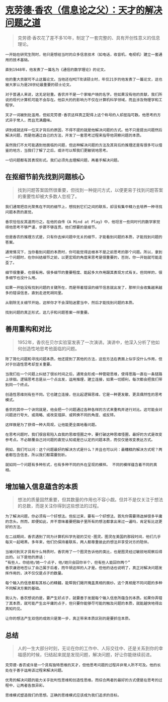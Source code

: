  # [克劳德·香农（信息论之父）：天才的解决问题之道](https://www.cnblogs.com/bluestorm/p/10553612.html)

 > 克劳德·香农花了差不多10年，制定了一套完整的、具有开创性意义的信息理论。
  
    一开始在研究生院时，他只是想给当时的众多信息技术（如电话，收音机，电视机）建立一套通用的技术基础。
  
    直到1948年，他发表了一篇名为《通信的数学理论》的论文。
  
    他的重大贡献可不止这篇论文。当他还在MIT攻读硕士时，年仅21岁的他发表了一篇论文，这也被大家认为是20世纪最重要的硕士论文。
  
    对于普通人来说，这无足轻重。香农并不是一个家喻户晓的名字。但如果没有他的贡献，我们所说的现代计算机可能不会存在。他巨大的的影响力不仅在计算机科学领域，而且涉及物理学和工程学。
  
    天才一词被到处滥用，但如克劳德·香农这样真正配得上这个称号的人却屈指可数。他思考的方式异于常人，而且充满趣味。
  
    讲到成就这样一位天才背后的原因，不得不提的就是他解决问题的方式。他不只是提出问题然后解决问题，而是他通过自己的方法，开发了一套思考过程来指导他洞察问题的本质。
  
    虽然我们不太可能遇到他面临的问题，但这种解决问题的方法及其背后的推理还是有很多可以借鉴的地方，当我们了解了之后，或许可以帮我们更敏锐地思考。
  
    一切问题都有其表现形式。我们必须先去理解问题，再着手解决问题。
  
  ## 在抠细节前先找到问题核心
  > 找到问题答案固然很重要，但找到一种提问方式，以便更易于找到问题答案的重要性却被大多数人忽视了。
    
    我们通常把目光聚焦在不同的细节上，想找到它们之间的联系，却没有集中精力去培养一种寻找问题本质的直觉。
    
    香农恰恰反其道而行之。在他的自传《A Mind at Play》中，他坦言一些同时代的数学家觉得他思考不够严谨，步骤不够连贯。他们想要的是细节。
    
    但是香农的推理方式是，只有你去掉问题中无关的细节，才能看到问题的本质，才能找到问题的答案。
    
    通常情况下，当你看到问题的本质时，你可能觉得这根本不是之前思考的那个问题。所以，拿到一个问题时，在你纠结细节之前，以更宏观的角度来思考是很重要的，否则，你一开始就可能走歪了。
    
    细节很重要，也很有用。很多细节的重要程度、能起多大作用跟其表现方式有关。但同样的，很多细节也没什么用。
    
    如果一开始没有找到问题的关键所在，而是带着错误的细节信息就出发了，那样只会收集越来越多的错误信息，直到走进死胡同里。
    
    从剔除无关细节开始，这样你才不会深陷迷雾当中，然后才能找到问题的本质。
    
    找到问题的真正形式，这几乎和问题答案一样重要。
 
  ## 善用重构和对比
  > 1952年，香农在贝尔实验室发表了一次演讲。演讲中，他深入分析了他如何创造性地思考他面临的问题。
    
    除了简化问题和寻找问题本质，他还提到了其他的方法，这些方法在表面上似乎没什么作用，但对于创造性思考却至关重要。
    
    当我们在一个问题上纠结了很长时间之后，通常会形成一种管窥思维，使得思路一直在一条链路上徘徊。逻辑思考总是从一个点出发，运用推理，建立连接，如果一切顺利，每次都会把我们带到同一个终点。
    
    创造性思维则有些不同。它也建立连接，但比起逻辑思维，它是一种更发散、更具偶然性的思考模式。
    
    香农的其中一个诀窍就是，他会把一个问题通过各种各样的方式来重构并进行对比。这可能会对问题进行夸大、或简略、或改变措辞、或转换不同的角度、或反转。
    
    这样做是为了获得一种大局观，让他能更全面地看问题。
    
    在思考问题时，我们很容易陷入自我的思维怪圈之中，要打破这种思维怪圈，最好的方式是改变参考点。不必颠覆自己对问题的直觉认知或是已认定的问题本质，而仅仅是改变表达方式。
    
    例如，我们可以问：这个问题最好的解决方式是什么？并且也可以问：最糟糕的解决方式呢？两者都包含信息，所以我们都需要剖析。
    
    就如同一个问题有多种形式，也有多种不同的外在呈现的模样。 不同的模样蕴含着不同的真相。
  
  ## 增加输入信息蕴含的本质
  > 想法的质量固然重要，但其数量的作用也不容小觑。但并不是仅关注于想法的总数，而是关注你得到这些想法的过程。
    
    为了解决问题，你必须有一个好想法。但反过来，要有一个好想法，首先你需要筛选掉很多平庸的念头。然而，即便如此，并不意味着要把脑子里所有的想法都拿出来过一遍吗，肯定有比这更好的方法。
    
    在二战期间，香农遇到了同为计算机科学先驱的艾伦·图灵。图灵在美国的那段时间，他们几乎每天一起喝茶。多年来，他们仍保持着联系，两人都尊重彼此的想法并享受对方的陪伴。
    
    当被问到天才具有什么特质时，香农用了一个图灵告诉他的类比，也是图灵经过敏锐地观察后得出的。以下是他的原话：
    “有些人，你给他/她一个点子，他/她只会回你半个，但有些人能回你两个”
    香农谦逊地否认了自己属于后者，而牛顿这样的人才是。但他的话也说明了，真正对解决问题发挥作用的，决不仅仅是点子的数量。
    
    每个输入的信息都有其核心的精髓，能帮我们揭开掩盖真相的面纱。这个真相是不同问题的多种不同解决方案的基础。
    
    我认为，香农想说的是，要产生好点子，就要善于发掘每个输入信息所蕴含的本质。如果你弄错了其本质，就可能产生出平庸的点子，但只要你能够尽可能的触及问题的本质，就能越快地得出真知灼见。
    
    让你的想法产生双倍的成效只是第一步，真正带来本质区别的是要抓住本质。
  
  ## 总结
  > 人的一生大部分时刻，无论在你的工作中、人际交往中、还是关系到你的幸福感的时候，归结起来就是发现问题，解决问题，好让你能继续前进。
    
    克劳德·香农或许是一个具有独特思维的天才，但他思考问题的过程并非常人所不可及。他的长处在于善于运用该过程来解决问题。
    
    优秀的解决问题的能力关乎批判性思维和创造性思维。而综合两者的最好的方式便是在思考的过程中，让两者各放异彩。
    
    思维模式塑造我们的思想。正确的思维模式应该成为我们追求的目标。